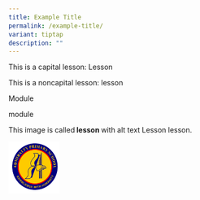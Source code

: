 ```yaml
---
title: Example Title
permalink: /example-title/
variant: tiptap
description: ""
---
```

<p>This is a capital lesson: Lesson</p>
<p>This is a noncapital lesson: lesson</p>
<p></p>
<p>Module</p>
<p>module</p>
<p></p>
<p>This image is called<strong> lesson </strong>with alt text Lesson lesson.</p>
<div class="isomer-image-wrapper">
<img style="width: 20%;" height="auto" width="100%" alt="Lesson lesson" src="/images/lesson.png">
</div>
<p></p>
<p></p>